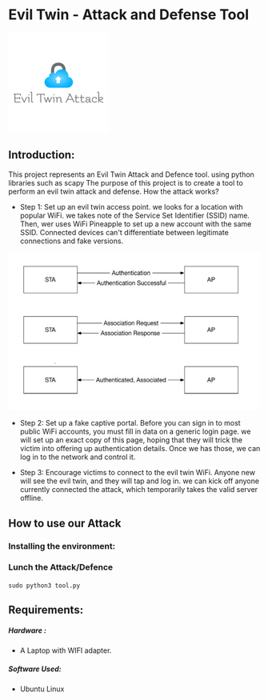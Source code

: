 # Evil Twin - Attack and Defense Tool

![](https://github.com/ArielYifee/EvilTwinTool/blob/main/photos/eviltwin.png)
 

## Introduction:
This project represents an Evil Twin Attack and Defence tool. 
using python libraries such as scapy
The purpose of this project is to create a tool to perform an evil twin attack and defense.
How the attack works?

* Step 1: Set up an evil twin access point.
we looks for a location with popular WiFi. we takes note of the Service Set Identifier (SSID) name. Then, wer uses WiFi Pineapple to set up a new account with the same SSID. Connected devices can't differentiate between legitimate connections and fake versions.

![](https://github.com/ArielYifee/EvilTwinTool/blob/main/photos/ap.PNG)

* Step 2: Set up a fake captive portal.
Before you can sign in to most public WiFi accounts, you must fill in data on a generic login page. we will set up an exact copy of this page, hoping that they will trick the victim into offering up authentication details. Once we has those, we can log in to the network and control it.
 
* Step 3: Encourage victims to connect to the evil twin WiFi.
Anyone new will  see the evil twin, and they will tap and log in. we can kick off anyone currently connected the attack, which temporarily takes the valid server offline.


## How to use our Attack
### Installing the environment:


### Lunch the Attack/Defence
```sudo python3 tool.py```

## Requirements:
##### Hardware :
* A Laptop with WIFI adapter.


##### Software Used:
* Ubuntu Linux 







